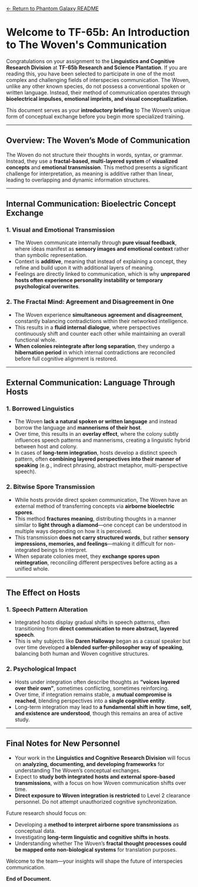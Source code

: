 [← Return to Phantom Galaxy README](https://github.com/luckybluejay27/PhantomGalaxy/blob/main/README.md)

# **Welcome to TF-65b: An Introduction to The Woven's Communication**

Congratulations on your assignment to the **Linguistics and Cognitive Research Division** at **TF-65b Research and Science Plantation**. If you are reading this, you have been selected to participate in one of the most complex and challenging fields of interspecies communication. The Woven, unlike any other known species, do not possess a conventional spoken or written language. Instead, their method of communication operates through **bioelectrical impulses, emotional imprints, and visual conceptualization.**

This document serves as your **introductory briefing** to The Woven’s unique form of conceptual exchange before you begin more specialized training.

---

## **Overview: The Woven’s Mode of Communication**

The Woven do not structure their thoughts in words, syntax, or grammar. Instead, they use a **fractal-based, multi-layered system** of **visualized concepts** and **emotional transmission**. This method presents a significant challenge for interpretation, as meaning is additive rather than linear, leading to overlapping and dynamic information structures.

---

## **Internal Communication: Bioelectric Concept Exchange**
### **1. Visual and Emotional Transmission**
- The Woven communicate internally through **pure visual feedback**, where ideas manifest as **sensory images and emotional context** rather than symbolic representation.
- Context is **additive**, meaning that instead of explaining a concept, they refine and build upon it with additional layers of meaning.
- Feelings are directly linked to communication, which is why **unprepared hosts often experience personality instability or temporary psychological overwrites**.

### **2. The Fractal Mind: Agreement and Disagreement in One**
- The Woven experience **simultaneous agreement and disagreement**, constantly balancing contradictions within their networked intelligence.
- This results in a **fluid internal dialogue**, where perspectives continuously shift and counter each other while maintaining an overall functional whole.
- **When colonies reintegrate after long separation**, they undergo a **hibernation period** in which internal contradictions are reconciled before full cognitive alignment is restored.

---

## **External Communication: Language Through Hosts**
### **1. Borrowed Linguistics**
- The Woven **lack a natural spoken or written language** and instead borrow the language and **mannerisms of their host**.
- Over time, this results in an **overlay effect**, where the colony subtly influences speech patterns and mannerisms, creating a linguistic hybrid between host and colony.
- In cases of **long-term integration**, hosts develop a distinct speech pattern, often **combining layered perspectives into their manner of speaking** (e.g., indirect phrasing, abstract metaphor, multi-perspective speech).

### **2. Bitwise Spore Transmission**
- While hosts provide direct spoken communication, The Woven have an external method of transferring concepts via **airborne bioelectric spores**.
- This method **fractures meaning**, distributing thoughts in a manner similar to **light through a diamond**—one concept can be understood in multiple ways depending on how it is perceived.
- This transmission **does not carry structured words**, but rather **sensory impressions, memories, and feelings**—making it difficult for non-integrated beings to interpret.
- When separate colonies meet, they **exchange spores upon reintegration**, reconciling different perspectives before acting as a unified whole.

---

## **The Effect on Hosts**
### **1. Speech Pattern Alteration**
- Integrated hosts display gradual shifts in speech patterns, often transitioning from **direct communication to more abstract, layered speech**.
- This is why subjects like **Daren Halloway** began as a casual speaker but over time developed **a blended surfer-philosopher way of speaking**, balancing both human and Woven cognitive structures.

### **2. Psychological Impact**
- Hosts under integration often describe thoughts as **“voices layered over their own”**, sometimes conflicting, sometimes reinforcing.
- Over time, if integration remains stable, a **mutual compromise is reached**, blending perspectives into a **single cognitive entity**.
- Long-term integration may lead to **a fundamental shift in how time, self, and existence are understood**, though this remains an area of active study.

---

## **Final Notes for New Personnel**
- Your work in the **Linguistics and Cognitive Research Division** will focus on **analyzing, documenting, and developing frameworks** for understanding The Woven’s conceptual exchanges.
- Expect to **study both integrated hosts and external spore-based transmissions**, with a focus on how Woven communication shifts over time.
- **Direct exposure to Woven integration is restricted** to Level 2 clearance personnel. Do not attempt unauthorized cognitive synchronization.

Future research should focus on:
- Developing a **method to interpret airborne spore transmissions** as conceptual data.
- Investigating **long-term linguistic and cognitive shifts in hosts**.
- Understanding whether The Woven’s **fractal thought processes could be mapped onto non-biological systems** for translation purposes.

Welcome to the team—your insights will shape the future of interspecies communication.

**End of Document.**